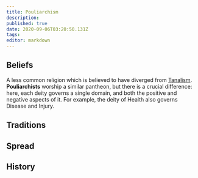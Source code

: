 ```yaml
---
title: Pouliarchism
description: 
published: true
date: 2020-09-06T03:20:50.131Z
tags: 
editor: markdown
---
```


## Beliefs

A less common religion which is believed to have diverged from [Tanalism](/creeds/tanalism). **Pouliarchists** worship a similar pantheon, but there is a crucial difference: here, each deity governs a single domain, and both the positive and negative aspects of it. For example, the deity of Health also governs Disease and Injury. 

## Traditions

## Spread

## History